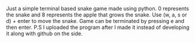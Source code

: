 Just a simple terminal based snake game made using python. 0 represents the snake and 8 represents the apple that grows the snake. 
Use (w, a, s or d) + enter to move the snake.
Game can be terminated by pressing e and then enter.
P.S I uploaded the program after I made it instead of developing it along with github on the side.
